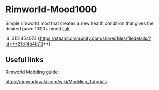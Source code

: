 # Rimworld-Mood1000

Simple rimworld mod that creates a new health condition that gives the desired pawn 1000+ mood [link](https://steamcommunity.com/sharedfiles/filedetails/?id=3151454073).

id: 3151454073 (https://steamcommunity.com/sharedfiles/filedetails/?id=**3151454073**)

## Useful links

Rimworld Modding guide:

https://rimworldwiki.com/wiki/Modding_Tutorials
